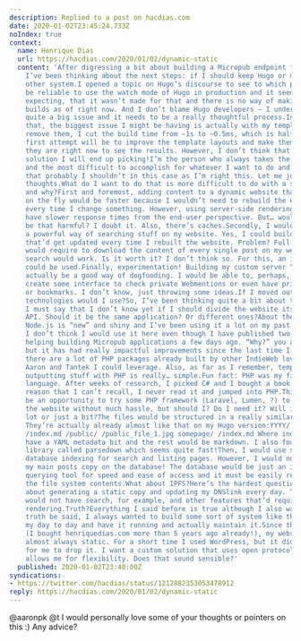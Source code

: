 ```yaml
---
description: Replied to a post on hacdias.com
date: 2020-01-02T23:45:24.733Z
noIndex: true
context:
  name: Henrique Dias
  url: https://hacdias.com/2020/01/02/dynamic-static
  content: 'After digressing a bit about building a Micropub endpoint for my website,
    I’ve been thinking about the next steps: if I should keep Hugo or move to some
    other system.I opened a topic on Hugo’s discourse to see to which point it would
    be reliable to use the watch mode of Hugo in production and it seems, as I was
    expecting, that it wasn’t made for that and there is no way of making incremental
    builds as of right now. And I don’t blame Hugo developers — I understand that’s
    quite a big issue and it needs to be a really thoughtful process.In addition to
    that, the biggest issue I might be having is actually with my templates. If I
    remove them, I cut the build time from ~1s to ~0.5ms, which is half the time!My
    first attempt will be to improve the template layouts and make them faster than
    they are right now to see the results. However, I don’t think that will be the
    solution I will end up picking!I’m the person who always takes the hardest path
    and the most difficult to accomplish for whatever I want to do and I’m feeling
    that probably I shouldn’t in this case as I’m right this. Let me jot down some
    thoughts.What do I want to do that is more difficult to do with a static website
    and why?First and foremost, adding content to a dynamic website that is rendered
    on the fly would be faster because I wouldn’t need to rebuild the entire website
    every time I change something. However, using server-side rendering I would also
    have slower response times from the end-user perspective. But… would a few milliseconds
    be that harmful? I doubt it. Also, there’s caches.Secondly, I would love to have
    a powerful way of searching stuff on my website. Yes, I could build static indexes
    that’d get updated every time I rebuilt the website. Problem? Full text search
    would require to download the content of every single post on my website so the
    search would work. Is it worth it? I don’t think so. For this, an indexed database
    could be used.Finally, experimentation! Building my custom server “thingy” could
    actually be a good way of dogfooding. I would be able to, perhaps, just saying,
    create some interface to check private Webmentions or even have private posts
    or bookmarks. I don’t know, just throwing some ideas.If I moved out of Hugo, which
    technologies would I use?So, I’ve been thinking quite a bit about this. Firstly,
    I must say that I don’t know yet if I should divide the website itself from the
    API. Should it be the same application? Or different ones?About the language:
    Node.js is “new” and shiny and I’ve been using it a lot on my past projects. But
    I don’t think I would use it here even though I have published two packages for
    helping building Micropub applications a few days ago. “Why?” you ask.PHP is old,
    but it has had really impactful improvements since the last time I tried it and
    there are a lot of PHP packages already built by other IndieWeb lovers such as
    Aaron and Tantek I could leverage. Also, as far as I remember, templating and
    outputting stuff with PHP is really… simple.Fun fact: PHP was my first programming
    language. After weeks of research, I picked C# and I bought a book. But for some
    reason that I can’t recall, I never read it and jumped into PHP.This would also
    be an opportunity to try some PHP framework (Laravel, Lumen, ?) to help me build
    the website without much hassle, but should I? Do I need it? Will it help me a
    lot or just a bit?The files would be structured in a really similar way to p3k’s.
    They’re actually already almost like that on my Hugo version:YYYY/ /MM/ /DD/ /XX/
    /index.md /public/ /public_file_1.jpg somepage/ /index.md Where index.md would
    have a YAML metadata bit and the rest would be markdown. I also found a markdown
    library called parsedown which seems quite fast!Then, I would use some sort of
    database indexing for search and listing pages. However, I would not be storing
    my main posts copy on the database! The database would be just an indexing and
    querying tool for speed and ease of access and it must be easily rebuilt from
    the file system contents.What about IPFS?Here’s the hardest question! I thought
    about generating a static copy and updating my DNSlink every day. This “copy”
    would not have search, for example, and other features that’d require server-side
    rendering.Truth?Everything I said before is true although I also want to say this:
    truth be said, I always wanted to build some sort of system like this to use on
    my day to day and have it running and actually maintain it.Since the very beginning
    (I bought henriquedias.com more than 5 years ago already!), my website has been
    almost always static. For a short time I used WordPress, but it didn’t take long
    for me to drop it. I want a custom solution that uses open protocols, but also
    allows me for flexibility. Does that sound sensible?'
  published: 2020-01-02T23:40:00Z
syndications:
- https://twitter.com/hacdias/status/1212882353053478912
reply: https://hacdias.com/2020/01/02/dynamic-static
---
```


@aaronpk @t I would personally love some of your thoughts or pointers on this :) Any advice?
